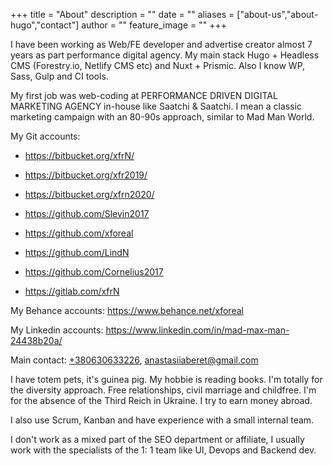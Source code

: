 +++
title = "About"
description = ""
date = ""
aliases = ["about-us","about-hugo","contact"]
author = ""
feature_image = ""
+++

I have been working as Web/FE developer and advertise creator almost 7 years as part performance digital agency. My main stack Hugo + Headless CMS (Forestry.io, Netlify CMS etc) and Nuxt + Prismic.
Also I know WP, Sass, Gulp and CI tools. 

My first job was web-coding at PERFORMANCE DRIVEN DIGITAL MARKETING AGENCY in-house like Saatchi & Saatchi. I mean a classic marketing campaign with an 80-90s approach, similar to Mad Man World.

My Git accounts:

* https://bitbucket.org/xfrN/
* https://bitbucket.org/xfr2019/
* https://bitbucket.org/xfrn2020/

* https://github.com/Slevin2017
* https://github.com/xforeal
* https://github.com/LindN
* https://github.com/Cornelius2017

* https://gitlab.com/xfrN

My Behance accounts:
https://www.behance.net/xforeal

My Linkedin accounts:
https://www.linkedin.com/in/mad-max-man-24438b20a/

Main contact:
[+380630633226](+38&nbsp;063&nbsp;063&nbsp;32&nbsp;26),
anastasiiaberet@gmail.com

I have totem pets, it's guinea pig. My hobbie is reading books.
I'm totally for the diversity approach. Free relationships, civil marriage and childfree. I'm for the absence of the Third Reich in Ukraine. I try to earn money abroad.

I also use Scrum, Kanban and have experience with a small internal team.

I don't work as a mixed part of the SEO department or affiliate, I usually work with the specialists of the 1: 1 team like UI, Devops and Backend dev.